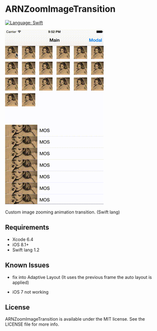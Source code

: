 # ARNZoomImageTransition

[![Language: Swift](https://img.shields.io/badge/lang-Swift-yellow.svg?style=flat)](https://developer.apple.com/swift/)

![capture](capture.gif "capture")

Custom image zooming animation transition. (Swift lang)

## Requirements

* Xcode 6.4
* iOS 8.1+
* Swift lang 1.2

## Known Issues

* fix into Adaptive Layout (It uses the previous frame the auto layout is applied)

* iOS 7 not working

## License

ARNZoomImageTransition is available under the MIT license. See the LICENSE file for more info.
